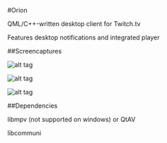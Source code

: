 
#Orion

QML/C++-written desktop client for Twitch.tv

Features desktop notifications and integrated player

##Screencaptures

![alt tag](https://raw.githubusercontent.com/alamminsalo/orion/master/resources/screenshots/1.png)

![alt tag](https://raw.githubusercontent.com/alamminsalo/orion/master/resources/screenshots/2.png)

![alt tag](https://raw.githubusercontent.com/alamminsalo/orion/master/resources/screenshots/3.png)

##Dependencies

libmpv (not supported on windows) or QtAV

libcommuni

